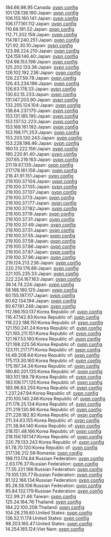 184.66.98.95:Canada: [ovpn config](vpn/184_66_98_95.ovpn)  
101.128.136.190:Japan: [ovpn config](vpn/101_128_136_190.ovpn)  
106.155.160.141:Japan: [ovpn config](vpn/106_155_160_141.ovpn)  
106.177.161.112:Japan: [ovpn config](vpn/106_177_161_112.ovpn)  
110.66.191.52:Japan: [ovpn config](vpn/110_66_191_52.ovpn)  
112.71.202.158:Japan: [ovpn config](vpn/112_71_202_158.ovpn)  
114.187.240.251:Japan: [ovpn config](vpn/114_187_240_251.ovpn)  
121.92.30.10:Japan: [ovpn config](vpn/121_92_30_10.ovpn)  
123.98.224.210:Japan: [ovpn config](vpn/123_98_224_210.ovpn)  
124.159.146.40:Japan: [ovpn config](vpn/124_159_146_40.ovpn)  
124.98.153.198:Japan: [ovpn config](vpn/124_98_153_198.ovpn)  
125.202.133.36:Japan: [ovpn config](vpn/125_202_133_36.ovpn)  
126.102.192.236:Japan: [ovpn config](vpn/126_102_192_236.ovpn)  
126.227.59.78:Japan: [ovpn config](vpn/126_227_59_78.ovpn)  
126.43.234.196:Japan: [ovpn config](vpn/126_43_234_196.ovpn)  
126.63.178.33:Japan: [ovpn config](vpn/126_63_178_33.ovpn)  
130.62.15.233:Japan: [ovpn config](vpn/130_62_15_233.ovpn)  
131.147.203.90:Japan: [ovpn config](vpn/131_147_203_90.ovpn)  
133.205.124.104:Japan: [ovpn config](vpn/133_205_124_104.ovpn)  
138.64.237.175:Japan: [ovpn config](vpn/138_64_237_175.ovpn)  
153.131.185.195:Japan: [ovpn config](vpn/153_131_185_195.ovpn)  
153.137.52.223:Japan: [ovpn config](vpn/153_137_52_223.ovpn)  
153.168.161.192:Japan: [ovpn config](vpn/153_168_161_192.ovpn)  
153.198.171.253:Japan: [ovpn config](vpn/153_198_171_253.ovpn)  
153.203.130.243:Japan: [ovpn config](vpn/153_203_130_243.ovpn)  
153.228.196.46:Japan: [ovpn config](vpn/153_228_196_46.ovpn)  
160.13.222.156:Japan: [ovpn config](vpn/160_13_222_156.ovpn)  
180.220.81.40:Japan: [ovpn config](vpn/180_220_81_40.ovpn)  
207.65.219.163:Japan: [ovpn config](vpn/207_65_219_163.ovpn)  
211.19.67.135:Japan: [ovpn config](vpn/211_19_67_135.ovpn)  
217.178.161.156:Japan: [ovpn config](vpn/217_178_161_156.ovpn)  
218.41.91.151:Japan: [ovpn config](vpn/218_41_91_151.ovpn)  
219.100.37.104:Japan: [ovpn config](vpn/219_100_37_104.ovpn)  
219.100.37.105:Japan: [ovpn config](vpn/219_100_37_105.ovpn)  
219.100.37.107:Japan: [ovpn config](vpn/219_100_37_107.ovpn)  
219.100.37.13:Japan: [ovpn config](vpn/219_100_37_13.ovpn)  
219.100.37.177:Japan: [ovpn config](vpn/219_100_37_177.ovpn)  
219.100.37.182:Japan: [ovpn config](vpn/219_100_37_182.ovpn)  
219.100.37.19:Japan: [ovpn config](vpn/219_100_37_19.ovpn)  
219.100.37.31:Japan: [ovpn config](vpn/219_100_37_31.ovpn)  
219.100.37.49:Japan: [ovpn config](vpn/219_100_37_49.ovpn)  
219.100.37.51:Japan: [ovpn config](vpn/219_100_37_51.ovpn)  
219.100.37.55:Japan: [ovpn config](vpn/219_100_37_55.ovpn)  
219.100.37.58:Japan: [ovpn config](vpn/219_100_37_58.ovpn)  
219.100.37.86:Japan: [ovpn config](vpn/219_100_37_86.ovpn)  
219.100.37.87:Japan: [ovpn config](vpn/219_100_37_87.ovpn)  
219.100.37.96:Japan: [ovpn config](vpn/219_100_37_96.ovpn)  
219.124.213.238:Japan: [ovpn config](vpn/219_124_213_238.ovpn)  
220.210.176.89:Japan: [ovpn config](vpn/220_210_176_89.ovpn)  
221.105.235.33:Japan: [ovpn config](vpn/221_105_235_33.ovpn)  
222.224.167.163:Japan: [ovpn config](vpn/222_224_167_163.ovpn)  
36.14.74.224:Japan: [ovpn config](vpn/36_14_74_224.ovpn)  
58.188.180.125:Japan: [ovpn config](vpn/58_188_180_125.ovpn)  
60.155.197.117:Japan: [ovpn config](vpn/60_155_197_117.ovpn)  
60.62.134.194:Japan: [ovpn config](vpn/60_62_134_194.ovpn)  
60.67.191.248:Japan: [ovpn config](vpn/60_67_191_248.ovpn)  
112.166.150.137:Korea Republic of: [ovpn config](vpn/112_166_150_137.ovpn)  
116.47.142.83:Korea Republic of: [ovpn config](vpn/116_47_142_83.ovpn)  
118.222.188.151:Korea Republic of: [ovpn config](vpn/118_222_188_151.ovpn)  
121.150.241.24:Korea Republic of: [ovpn config](vpn/121_150_241_24.ovpn)  
121.165.211.151:Korea Republic of: [ovpn config](vpn/121_165_211_151.ovpn)  
121.167.53.160:Korea Republic of: [ovpn config](vpn/121_167_53_160.ovpn)  
121.168.225.56:Korea Republic of: [ovpn config](vpn/121_168_225_56.ovpn)  
123.111.217.171:Korea Republic of: [ovpn config](vpn/123_111_217_171.ovpn)  
14.49.208.64:Korea Republic of: [ovpn config](vpn/14_49_208_64.ovpn)  
175.113.30.160:Korea Republic of: [ovpn config](vpn/175_113_30_160.ovpn)  
175.197.34.34:Korea Republic of: [ovpn config](vpn/175_197_34_34.ovpn)  
180.80.201.135:Korea Republic of: [ovpn config](vpn/180_80_201_135.ovpn)  
183.101.189.78:Korea Republic of: [ovpn config](vpn/183_101_189_78.ovpn)  
183.106.171.125:Korea Republic of: [ovpn config](vpn/183_106_171_125.ovpn)  
183.96.83.250:Korea Republic of: [ovpn config](vpn/183_96_83_250.ovpn)  
1.237.247.94:Korea Republic of: [ovpn config](vpn/1_237_247_94.ovpn)  
210.100.140.246:Korea Republic of: [ovpn config](vpn/210_100_140_246.ovpn)  
211.178.25.134:Korea Republic of: [ovpn config](vpn/211_178_25_134.ovpn)  
211.219.130.96:Korea Republic of: [ovpn config](vpn/211_219_130_96.ovpn)  
211.226.182.82:Korea Republic of: [ovpn config](vpn/211_226_182_82.ovpn)  
211.34.63.155:Korea Republic of: [ovpn config](vpn/211_34_63_155.ovpn)  
211.38.84.140:Korea Republic of: [ovpn config](vpn/211_38_84_140.ovpn)  
218.151.48.166:Korea Republic of: [ovpn config](vpn/218_151_48_166.ovpn)  
218.156.197.147:Korea Republic of: [ovpn config](vpn/218_156_197_147.ovpn)  
220.79.133.242:Korea Republic of: [ovpn config](vpn/220_79_133_242.ovpn)  
61.78.70.120:Korea Republic of: [ovpn config](vpn/61_78_70_120.ovpn)  
217.138.212.58:Romania: [ovpn config](vpn/217_138_212_58.ovpn)  
188.113.174.84:Russian Federation: [ovpn config](vpn/188_113_174_84.ovpn)  
2.63.176.37:Russian Federation: [ovpn config](vpn/2_63_176_37.ovpn)  
77.35.221.186:Russian Federation: [ovpn config](vpn/77_35_221_186.ovpn)  
79.105.135.77:Russian Federation: [ovpn config](vpn/79_105_135_77.ovpn)  
91.122.166.134:Russian Federation: [ovpn config](vpn/91_122_166_134.ovpn)  
95.26.58.106:Russian Federation: [ovpn config](vpn/95_26_58_106.ovpn)  
95.84.132.179:Russian Federation: [ovpn config](vpn/95_84_132_179.ovpn)  
122.99.21.46:Taiwan: [ovpn config](vpn/122_99_21_46.ovpn)  
125.24.164.76:Thailand: [ovpn config](vpn/125_24_164_76.ovpn)  
184.22.100.208:Thailand: [ovpn config](vpn/184_22_100_208.ovpn)  
104.28.219.60:United States: [ovpn config](vpn/104_28_219_60.ovpn)  
136.52.11.174:United States: [ovpn config](vpn/136_52_11_174.ovpn)  
98.203.165.47:United States: [ovpn config](vpn/98_203_165_47.ovpn)  
14.254.165.124:Viet Nam: [ovpn config](vpn/14_254_165_124.ovpn)  
